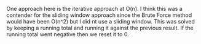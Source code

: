 One approach here is the iterative approach at O(n). 
I think this was a contender for the sliding window approach since the Brute Force method would have been O(n^2) but I did nt use a sliding window.
This was solved by keeping a running total and running it against the previous result. If the running total went negative then we reset it to 0.
